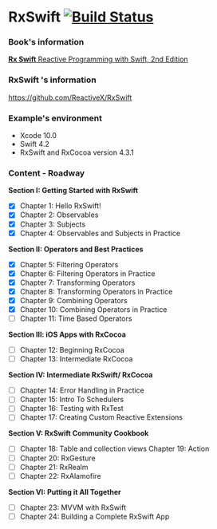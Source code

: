 # RxSwift   [![Build Status](https://travis-ci.com/quocnb/RxSwiftExample.svg?branch=master)](https://travis-ci.com/quocnb/RxSwiftExample)

### Book's information
[**Rx Swift** Reactive Programming with Swift, 2nd Edition](https://store.raywenderlich.com/products/rxswift)

### RxSwift 's information
https://github.com/ReactiveX/RxSwift

### Example's environment
- Xcode 10.0
- Swift 4.2
- RxSwift and RxCocoa version 4.3.1

### Content - Roadway

**Section I: Getting Started with RxSwift**

- [x] Chapter 1: Hello RxSwift!
- [x] Chapter 2: Observables
- [x] Chapter 3: Subjects
- [x] Chapter 4: Observables and Subjects in Practice

**Section II: Operators and Best Practices**

- [x] Chapter 5: Filtering Operators
- [x] Chapter 6: Filtering Operators in Practice
- [x] Chapter 7: Transforming Operators
- [x] Chapter 8: Transforming Operators in Practice
- [x] Chapter 9: Combining Operators
- [x] Chapter 10: Combining Operators in Practice
- [ ] Chapter 11: Time Based Operators

**Section III: iOS Apps with RxCocoa**

- [ ] Chapter 12: Beginning RxCocoa
- [ ] Chapter 13: Intermediate RxCocoa

**Section IV: Intermediate RxSwift/ RxCocoa**
- [ ] Chapter 14: Error Handling in Practice
- [ ] Chapter 15: Intro To Schedulers
- [ ] Chapter 16: Testing with RxTest
- [ ] Chapter 17: Creating Custom Reactive Extensions

**Section V: RxSwift Community Cookbook**
- [ ] Chapter 18: Table and collection views Chapter 19: Action
- [ ] Chapter 20: RxGesture
- [ ] Chapter 21: RxRealm
- [ ] Chapter 22: RxAlamofire

**Section VI: Putting it All Together**
- [ ] Chapter 23: MVVM with RxSwift
- [ ] Chapter 24: Building a Complete RxSwift App
